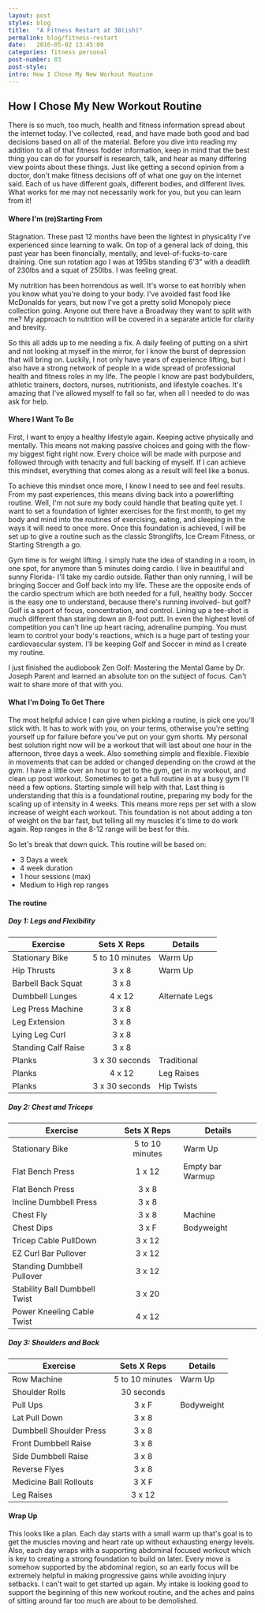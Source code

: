 ```yaml
---
layout: post
styles: blog
title:  "A Fitness Restart at 30(ish)"
permalink: blog/fitness-restart
date:   2016-05-02 13:45:00
categories: fitness personal
post-number: 03
post-style:
intro: How I Chose My New Workout Routine
---
```

## How I Chose My New Workout Routine

There is so much, too much, health and fitness information spread about the internet today. I've collected, read, and have made both good and bad decisions based on all of the material. Before you dive into reading my addition to all of that fitness fodder information, keep in mind that the best thing you can do for yourself is research, talk, and hear as many differing view points about these things. Just like getting a second opinion from a doctor, don't make fitness decisions off of what one guy on the internet said. Each of us have different goals, different bodies, and different lives. What works for me may not necessarily work for you, but you can learn from it!

#### Where I'm (re)Starting From

Stagnation. These past 12 months have been the lightest in physicality I've experienced since learning to walk. On top of a general lack of doing, this past year has been financially, mentally, and level-of-fucks-to-care draining. One sun rotation ago I was at 195lbs standing 6'3" with a deadlift of 230lbs and a squat of 250lbs. I was feeling great.

My nutrition has been horrendous as well. It's worse to eat horribly when you know what you're doing to your body. I've avoided fast food like McDonalds for years, but now I've got a pretty solid Monopoly piece collection going. Anyone out there have a Broadway they want to split with me? My approach to nutrition will be covered in a separate article for clarity and brevity.

So this all adds up to me needing a fix. A daily feeling of putting on a shirt and not looking at myself in the mirror, for I know the burst of depression that will bring on. Luckily, I not only have years of experience lifting, but I also have a strong network of people in a wide spread of professional health and fitness roles in my life. The people I know are past bodybuilders, athletic trainers, doctors, nurses, nutritionists, and lifestyle coaches. It's amazing that I've allowed myself to fall so far, when all I needed to do was ask for help.

#### Where I Want To Be

First, I want to enjoy a healthy lifestyle again. Keeping active physically and mentally. This means not making passive choices and going with the flow- my biggest fight right now. Every choice will be made with purpose and followed through with tenacity and full backing of myself. If I can achieve this mindset, everything that comes along as a result will feel like a bonus.

To achieve this mindset once more, I know I need to see and feel results. From my past experiences, this means diving back into a powerlifting routine. Well, I'm not sure my body could handle that beating quite yet. I want to set a foundation of lighter exercises for the first month, to get my body and mind into the routines of exercising, eating, and sleeping in the ways it will need to once more. Once this foundation is achieved, I will be set up to give a routine such as the classic Stronglifts, Ice Cream Fitness, or Starting Strength a go.

Gym time is for weight lifting. I simply hate the idea of standing in a room, in one spot, for anymore than 5 minutes doing cardio. I live in beautiful and sunny Florida- I'll take my cardio outside. Rather than only running, I will be bringing Soccer and Golf back into my life. These are the opposite ends of the cardio spectrum which are both needed for a full, healthy body. Soccer is the easy one to understand, because there's running involved- but golf? Golf is a sport of focus, concentration, and control. Lining up a tee-shot is much different than staring down an 8-foot putt. In even the highest level of competition you can't line up heart racing, adrenaline pumping. You must learn to control your body's reactions, which is a huge part of testing your cardiovascular system. I'll be keeping Golf and Soccer in mind as I create my routine.

I just finished the audiobook Zen Golf: Mastering the Mental Game by Dr. Joseph Parent and learned an absolute ton on the subject of focus. Can't wait to share more of that with you.

#### What I'm Doing To Get There

The most helpful advice I can give when picking a routine, is pick one you'll stick with. It has to work with you, on your terms, otherwise you're setting yourself up for failure before you've put on your gym shorts. My personal best solution right now will be a workout that will last about one hour in the afternoon, three days a week. Also something simple and flexible. Flexible in movements that can be added or changed depending on the crowd at the gym. I have a little over an hour to get to the gym, get in my workout, and clean up post workout. Sometimes to get a full routine in at a busy gym I'll need a few options. Starting simple will help with that. Last thing is understanding that this is a foundational routine, preparing my body for the scaling up of intensity in 4 weeks. This means more reps per set with a slow increase of weight each workout. This foundation is not about adding a ton of weight on the bar fast, but telling all my muscles it's time to do work again. Rep ranges in the 8-12 range will be best for this.

So let's break that down quick. This routine will be based on:
- 3 Days a week
- 4 week duration
- 1 hour sessions (max)
- Medium to High rep ranges

#### The routine

##### Day 1: Legs and Flexibility

| Exercise | Sets X Reps | Details |
|----------|:-------------:|---------|
|Stationary Bike| 5 to 10 minutes | Warm Up|
| Hip Thrusts | 3 x 8 | Warm Up |
| Barbell Back Squat | 3 x 8 | |
| Dumbbell Lunges | 4 x 12 | Alternate Legs |
|Leg Press Machine | 3 x 8 | |
|Leg Extension | 3 x 8 | |
|Lying Leg Curl | 3 x 8 | |
| Standing Calf Raise | 3 x 8 | |
|Planks | 3 x 30 seconds | Traditional |
|Planks | 4 x 12 | Leg Raises |
|Planks | 3 x 30 seconds | Hip Twists |


##### Day 2: Chest and Triceps

| Exercise | Sets X Reps | Details |
|----------|:-------------:|---------|
| Stationary Bike| 5 to 10 minutes | Warm Up|
| Flat Bench Press | 1 x 12 | Empty bar Warmup |
| Flat Bench Press | 3 x 8 | |
| Incline Dumbbell Press | 3 x 8 | |
| Chest Fly | 3 x 8 | Machine | |
| Chest Dips | 3 x F | Bodyweight | |
| Tricep Cable PullDown | 3 x 12 | |
| EZ Curl Bar Pullover | 3 x 12 | |
| Standing Dumbbell Pullover | 3 x 12 | |
| Stability Ball Dumbbell Twist | 3 x 20 |
| Power Kneeling Cable Twist | 4 x 12 |



##### Day 3: Shoulders and Back

| Exercise | Sets X Reps | Details |
|----------|:-------------:|---------|
| Row Machine | 5 to 10 minutes | Warm Up|
| Shoulder Rolls | 30 seconds | |
| Pull Ups | 3 x F | Bodyweight |
| Lat Pull Down | 3 x 8 | |
| Dumbbell Shoulder Press | 3 x 8| |
| Front Dumbbell Raise | 3 x 8 | |
| Side Dumbbell Raise | 3 x 8 | |
| Reverse Flyes | 3 x 8 | |
| Medicine Ball Rollouts | 3 X F | |
| Leg Raises | 3 x 12 | |

#### Wrap Up

This looks like a plan. Each day starts with a small warm up that's goal is to get the muscles moving and heart rate up without exhausting energy levels. Also, each day wraps with a supporting abdominal focused workout which is key to creating a strong foundation to build on later. Every move is somehow supported by the abdominal region, so an early focus will be extremely helpful in making progressive gains while avoiding injury setbacks. I can't wait to get started up again. My intake is looking good to support the beginning of this new workout routine, and the aches and pains of sitting around far too much are about to be demolished.
